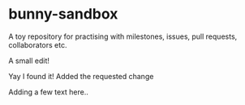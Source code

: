 # bunny-sandbox
A toy repository for practising with milestones, issues, pull requests, collaborators etc.

A small edit!

Yay I found it!
Added the requested change

Adding a few text here.. 

